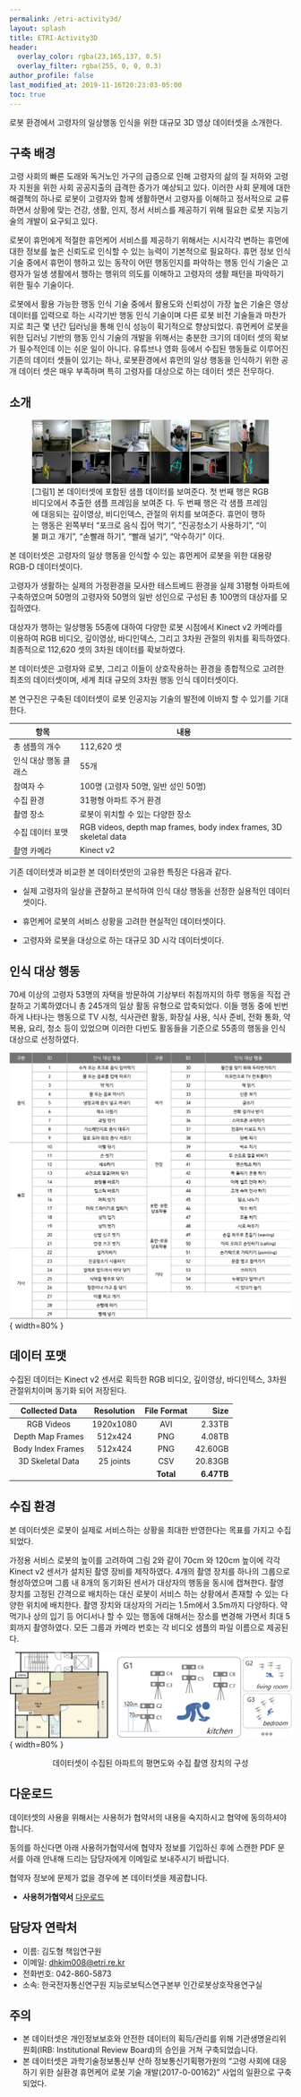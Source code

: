 ```yaml
---
permalink: /etri-activity3d/
layout: splash
title: ETRI-Activity3D
header:
  overlay_color: rgba(23,165,137, 0.5)
  overlay_filter: rgba(255, 0, 0, 0.3)
author_profile: false
last_modified_at: 2019-11-16T20:23:03-05:00
toc: true
---
```


로봇 환경에서 고령자의 일상행동 인식을 위한 대규모 3D 영상 데이터셋을 소개한다.

## 구축 배경

고령 사회의 빠른 도래와 독거노인 가구의 급증으로 인해 고령자의 삶의 질 저하와 고령자 지원을 위한 사회 공공지출의 급격한 증가가 예상되고 있다. 이러한 사회 문제에 대한 해결책의 하나로 로봇이 고령자와 함께 생활하면서 고령자를 이해하고 정서적으로 교류하면서 상황에 맞는 건강, 생활, 인지, 정서 서비스를 제공하기 위해 필요한 로봇 지능기술의 개발이 요구되고 있다.

로봇이 휴먼에게 적절한 휴먼케어 서비스를 제공하기 위해서는 시시각각 변하는 휴먼에 대한 정보를 높은 신뢰도로 인식할 수 있는 능력이 기본적으로 필요하다. 휴먼 정보 인식 기술 중에서 휴먼이 행하고 있는 동작이 어떤 행동인지를 파악하는 행동 인식 기술은 고령자가 일생 생활에서 행하는 행위의 의도를 이해하고 고령자의 생활 패턴을 파악하기 위한 필수 기술이다.

로봇에서 활용 가능한 행동 인식 기술 중에서 활용도와 신뢰성이 가장 높은 기술은 영상 데이터를 입력으로 하는 시각기반 행동 인식 기술이며 다른 로봇 비전 기술들과 마찬가지로 최근 몇 년간 딥러닝을 통해 인식 성능이 획기적으로 향상되었다. 휴먼케어 로봇을 위한 딥러닝 기반의 행동 인식 기술의 개발을 위해서는 충분한 크기의 데이터 셋의 확보가 필수적인데 이는 쉬운 일이 아니다. 유튜브나 영화 등에서 수집된 행동들로 이루어진 기존의 데이터 셋들이 있기는 하나, 로봇환경에서 휴먼의 일상 행동을 인식하기 위한 공개 데이터 셋은 매우 부족하며 특히 고령자를 대상으로 하는 데이터 셋은 전무하다.

## 소개

<figure>
  <img src="/resources/data-samples.png" alt="data-samples"/>
  <figcaption>[그림1] 본 데이터셋에 포함된 샘플 데이터를 보여준다. 첫 번째 행은 RGB 비디오에서 추출한 샘플 프레임을 보여준 다. 두 번째 행은 각 샘플 프레임에 대응되는 깊이영상, 비디인덱스, 관절의 위치를 보여준다. 휴먼이 행하는 행동은 왼쪽부터 “포크로 음식 집어 먹기”, “진공청소기 사용하기”, “이불 펴고 개기”, “손빨래 하기”, “빨래 널기”, “악수하기” 이다.</figcaption>
</figure>

본 데이터셋은 고령자의 일상 행동을 인식할 수 있는 휴먼케어 로봇을 위한 대용량 RGB-D 데이터셋이다.

고령자가 생활하는 실제의 가정환경을 모사한 테스트베드 환경을 실제 31평형 아파트에 구축하였으며 50명의 고령자와 50명의 일반 성인으로 구성된 총 100명의 대상자를 모집하였다.

대상자가 행하는 일상행동 55종에 대하여 다양한 로봇 시점에서 Kinect v2 카메라를 이용하여 RGB 비디오, 깊이영상, 바디인덱스, 그리고 3차원 관절의 위치를 획득하였다. 최종적으로 112,620 셋의 3차원 데이터를 확보하였다.

본 데이터셋은 고령자와 로봇, 그리고 이들이 상호작용하는 환경을 종합적으로 고려한 최초의 데이터셋이며, 세계 최대 규모의 3차원 행동 인식 데이터셋이다.

본 연구진은 구축된 데이터셋이 로봇 인공지능 기술의 발전에 이바지 할 수 있기를 기대한다.

| 항목                  | 내용                                                         |
| --------------------- | ------------------------------------------------------------ |
| 총 샘플의 개수        | 112,620 셋                                                   |
| 인식 대상 행동 클래스 | 55개                                                         |
| 참여자 수             | 100명 (고령자 50명, 일반 성인 50명)                          |
| 수집 환경             | 31평형 아파트 주거 환경                                      |
| 촬영 장소             | 로봇이 위치할 수 있는 다양한 장소                            |
| 수집 데이터 포맷      | RGB videos, depth map frames, body index frames, 3D skeletal data |
| 촬영 카메라           | Kinect v2                                                    |

기존 데이터셋과 비교한 본 데이터셋만의 고유한 특징은 다음과 같다.

* 실제 고령자의 일상을 관찰하고 분석하여 인식 대상 행동을 선정한 실용적인 데이터셋이다.

* 휴먼케어 로봇의 서비스 상황을 고려한 현실적인 데이터셋이다.

* 고령자와 로봇을 대상으로 하는 대규모 3D 시각 데이터셋이다.

## 인식 대상 행동

70세 이상의 고령자 53명의 자택을 방문하여 기상부터 취침까지의 하루 행동을 직접 관찰하고 기록하였더니 총 245개의 일상 활동 유형으로 압축되었다. 이들 행동 중에 빈번하게 나타나는 행동으로 TV 시청, 식사관련 활동, 화장실 사용, 식사 준비, 전화 통화, 약 복용, 요리, 청소 등이 있었으며 이러한 다빈도 활동들을 기준으로 55종의 행동을 인식 대상으로 선정하였다.

![activities_55](/resources/activities_55.png){ width=80% }

## 데이터 포맷

수집된 데이터는 Kinect v2 센서로 획득한 RGB 비디오, 깊이영상, 바디인텍스, 3차원 관절위치이며 동기화 되어 저장된다.

|  Collected Data   | Resolution | File Format |       Size |
| :---------------: | :--------: | :---------: | ---------: |
|    RGB Videos     | 1920x1080  |     AVI     |     2.33TB |
| Depth Map Frames  |  512x424   |     PNG     |     4.08TB |
| Body Index Frames |  512x424   |     PNG     |    42.60GB |
| 3D Skeletal Data  | 25 joints  |     CSV     |    20.83GB |
|                   |            |  **Total**  | **6.47TB** |

## 수집 환경

본 데이터셋은 로봇이 실제로 서비스하는 상황을 최대한 반영한다는 목표를 가지고 수집되었다.

가정용 서비스 로봇의 높이를 고려하여 그림 2와 같이 70cm 와 120cm 높이에 각각 Kinect v2 센서가 설치된 촬영 장비를 제작하였다. 4개의 촬영 장치를 하나의 그룹으로 형성하였으며 그룹 내 8개의 동기화된 센서가 대상자의 행동을 동시에 캡쳐한다. 촬영 장치를 고정된 간격으로 배치하는 대신 로봇이 서비스 하는 상황에서 존재할 수 있는 다양한 위치에 배치한다. 촬영 장치와 대상자의 거리는 1.5m에서 3.5m까지 다양하다. 약 먹기나 상의 입기 등 어디서나 할 수 있는 행동에 대해서는 장소를 변경해 가면서 최대 5회까지 촬영하였다. 모든 그룹과 카메라 번호는 각 비디오 샘플의 파일 이름으로 제공된다.

![data_collection_system](/resources/data_collection_system.png){ width=80% }

<center>데이터셋이 수집된 아파트의 평면도와 수집 촬영 장치의 구성</center>

## 다운로드

데이터셋의 사용을 위해서는 사용허가 협약서의 내용을 숙지하시고 협약에 동의하셔야 합니다.

동의를 하신다면 아래 사용허가협약서에 협약자 정보를 기입하신 후에 스캔한 PDF 문서를 아래 안내해 드리는 담당자에게 이메일로 보내주시기 바랍니다. 

협약자 정보에 문제가 없을 경우에 본 데이터셋을 제공합니다.

* **사용허가협약서** [다운로드](/resources/EULA_ETRIActivity3D.pdf)

## 담당자 연락처

* 이름: 김도형 책임연구원
* 이메일: dhkim008@etri.re.kr
* 전화번호: 042-860-5873
* 소속: 한국전자통신연구원 지능로보틱스연구본부 인간로봇상호작용연구실

## 주의

* 본 데이터셋은 개인정보보호와 안전한 데이터의 획득/관리를 위해 기관생명윤리위원회(IRB: Institutional Review Board)의 승인을 거쳐 구축되었습니다.
* 본 데이터셋은 과학기술정보통신부 산하 정보통신기획평가원의 “고령 사회에 대응하기 위한 실환경 휴먼케어 로봇 기술 개발(2017-0-00162)” 사업의 일환으로 구축되었다.